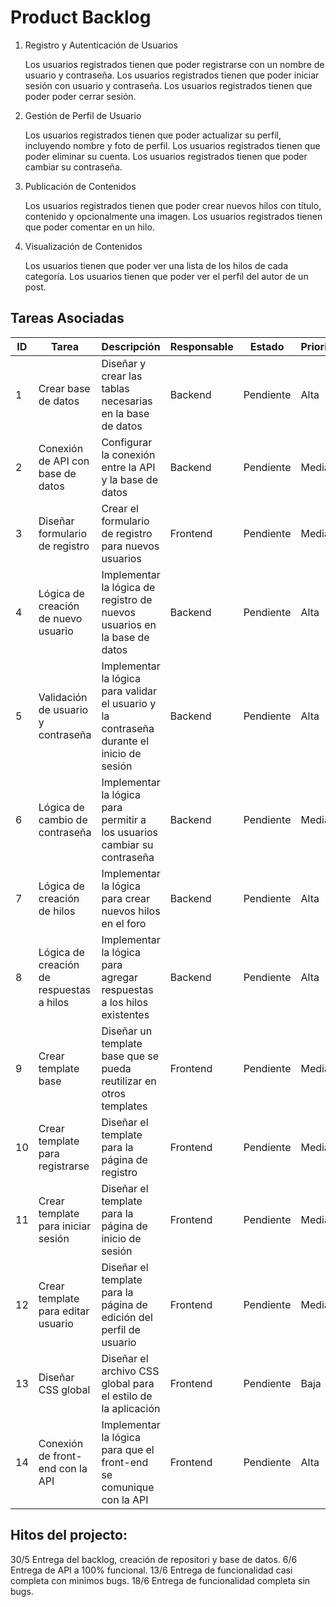# Product Backlog

1. Registro y Autenticación de Usuarios

   Los usuarios registrados tienen que poder registrarse con un nombre de usuario y contraseña.
   Los usuarios registrados tienen que poder iniciar sesión con usuario y contraseña.
   Los usuarios registrados tienen que poder poder cerrar sesión.
	
2. Gestión de Perfil de Usuario

   Los usuarios registrados tienen que poder actualizar su perfil, incluyendo nombre y foto de perfil.
   Los usuarios registrados tienen que poder eliminar su cuenta.
   Los usuarios registrados tienen que poder cambiar su contraseña.

4. Publicación de Contenidos

   Los usuarios registrados tienen que poder crear nuevos hilos con título, contenido y opcionalmente una imagen.
   Los usuarios registrados tienen que poder comentar en un hilo.

6. Visualización de Contenidos

   Los usuarios tienen que poder ver una lista de los hilos de cada categoría.
   Los usuarios tienen que poder ver el perfil del autor de un post.

## Tareas Asociadas

| ID  | Tarea                                       | Descripción                                                        | Responsable | Estado    | Prioridad |
|-----|---------------------------------------------|--------------------------------------------------------------------|-------------|-----------|-----------|
| 1   | Crear base de datos                         | Diseñar y crear las tablas necesarias en la base de datos          | Backend     | Pendiente | Alta      |
| 2   | Conexión de API con base de datos           | Configurar la conexión entre la API y la base de datos             | Backend     | Pendiente | Media      |
| 3   | Diseñar formulario de registro              | Crear el formulario de registro para nuevos usuarios               | Frontend    | Pendiente | Media     |
| 4   | Lógica de creación de nuevo usuario         | Implementar la lógica de registro de nuevos usuarios en la base de datos | Backend | Pendiente | Alta      |
| 5   | Validación de usuario y contraseña          | Implementar la lógica para validar el usuario y la contraseña durante el inicio de sesión | Backend | Pendiente | Alta      |
| 6   | Lógica de cambio de contraseña              | Implementar la lógica para permitir a los usuarios cambiar su contraseña | Backend | Pendiente | Media     |
| 7   | Lógica de creación de hilos                 | Implementar la lógica para crear nuevos hilos en el foro           | Backend     | Pendiente | Alta      |
| 8   | Lógica de creación de respuestas a hilos    | Implementar la lógica para agregar respuestas a los hilos existentes | Backend | Pendiente | Alta      |
| 9   | Crear template base                         | Diseñar un template base que se pueda reutilizar en otros templates | Frontend    | Pendiente | Media     |
| 10  | Crear template para registrarse             | Diseñar el template para la página de registro                     | Frontend    | Pendiente | Media     |
| 11  | Crear template para iniciar sesión          | Diseñar el template para la página de inicio de sesión             | Frontend    | Pendiente | Media     |
| 12  | Crear template para editar usuario          | Diseñar el template para la página de edición del perfil de usuario | Frontend    | Pendiente | Media     |
| 13  | Diseñar CSS global                          | Diseñar el archivo CSS global para el estilo de la aplicación      | Frontend    | Pendiente | Baja      |
| 14  | Conexión de front-end con la API            | Implementar la lógica para que el front-end se comunique con la API | Frontend    | Pendiente | Alta      |


## Hitos del projecto:

30/5 Entrega del backlog, creación de repositori y base de datos.
6/6 Entrega de API a 100% funcional.
13/6 Entrega de funcionalidad casi completa con minimos bugs.
18/6 Entrega de funcionalidad completa sin bugs.
